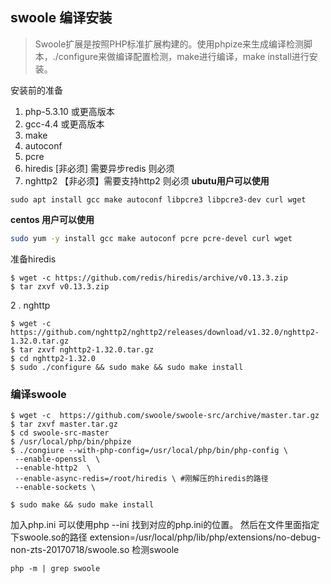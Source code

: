 ## swoole 编译安装
> Swoole扩展是按照PHP标准扩展构建的。使用phpize来生成编译检测脚本，./configure来做编译配置检测，make进行编译，make install进行安装。

安装前的准备

1. php-5.3.10 或更高版本
2. gcc-4.4 或更高版本
3. make
4. autoconf
5. pcre
6. hiredis [非必须] 需要异步redis 则必须
7. nghttp2 【非必须】需要支持http2 则必须
**ubutu用户可以使用**
```shell
sudo apt install gcc make autoconf libpcre3 libpcre3-dev curl wget
```
**centos 用户可以使用**
```bash
sudo yum -y install gcc make autoconf pcre pcre-devel curl wget
```
准备hiredis

```shell
$ wget -c https://github.com/redis/hiredis/archive/v0.13.3.zip
$ tar zxvf v0.13.3.zip
```
2 . nghttp

```shell
$ wget -c https://github.com/nghttp2/nghttp2/releases/download/v1.32.0/nghttp2-1.32.0.tar.gz
$ tar zxvf nghttp2-1.32.0.tar.gz
$ cd nghttp2-1.32.0
$ sudo ./configure && sudo make && sudo make install
```
### 编译swoole
```shell
$ wget -c  https://github.com/swoole/swoole-src/archive/master.tar.gz
$ tar zxvf master.tar.gz
$ cd swoole-src-master
$ /usr/local/php/bin/phpize 
$ ./congiure --with-php-config=/usr/local/php/bin/php-config \
 --enable-openssl  \
 --enable-http2  \
 --enable-async-redis=/root/hiredis \ #刚解压的hiredis的路径
 --enable-sockets \
 
$ sudo make && sudo make install
```
加入php.ini 可以使用php --ini 找到对应的php.ini的位置。 然后在文件里面指定下swoole.so的路径
extension=/usr/local/php/lib/php/extensions/no-debug-non-zts-20170718/swoole.so
检测swoole
```
php -m | grep swoole
```
